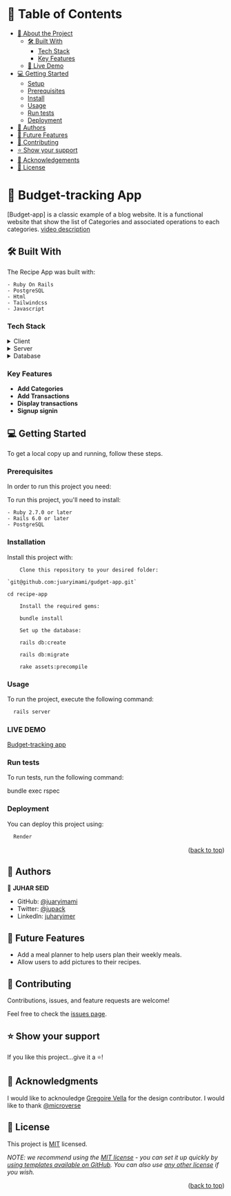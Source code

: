 <a name="readme-top"></a>

# 📗 Table of Contents

- [📖 About the Project](#about-project)
  - [🛠 Built With](#built-with)
    - [Tech Stack](#tech-stack)
    - [Key Features](#key-features)
  - [🚀 Live Demo](#live-demo)
- [💻 Getting Started](#getting-started)
  - [Setup](#setup)
  - [Prerequisites](#prerequisites)
  - [Install](#install)
  - [Usage](#usage)
  - [Run tests](#run-tests)
  - [Deployment](#triangular_flag_on_post-deployment)
- [👥 Authors](#authors)
- [🔭 Future Features](#future-features)
- [🤝 Contributing](#contributing)
- [⭐️ Show your support](#support)
- [🙏 Acknowledgements](#acknowledgements)
- [📝 License](#license)

# 📖 Budget-tracking App <a name="about-project"></a>

[Budget-app] is a classic example of a blog website. It is a functional website that show the list of Categories and associated operations to each categories.
[video description](https://drive.google.com/file/d/1KABOSfUWQScLh13Mcy4NtJGdfzoqvef7/view?usp=sharing)

## 🛠 Built With <a name="built-with"></a>

The Recipe App was built with:

    - Ruby On Rails
    - PostgreSQL
    - Html
    - Tailwindcss
    - Javascript

### Tech Stack <a name="tech-stack"></a>

<details>
  <summary>Client</summary>
  The client side of this application is webpage built with html, css, javascript.
</details>

<details>
  <summary>Server</summary>
  Rails server is used to host this application
</details>

<details>
<summary>Database</summary>
    Postgres database version 14.
</details>

### Key Features <a name="key-features"></a>

- **Add Categories**
- **Add Transactions**
- **Display transactions**
- **Signup signin**

## 💻 Getting Started <a name="getting-started"></a>

To get a local copy up and running, follow these steps.

### Prerequisites

In order to run this project you need:

To run this project, you'll need to install:

    - Ruby 2.7.0 or later
    - Rails 6.0 or later
    - PostgreSQL

### Installation

Install this project with:

```
    Clone this repository to your desired folder:

`git@github.com:juaryimami/gudget-app.git`

cd recipe-app

    Install the required gems:

    bundle install

    Set up the database:

    rails db:create

    rails db:migrate

    rake assets:precompile
```

### Usage

To run the project, execute the following command:

```sh
  rails server
```
### LIVE DEMO
[Budget-tracking app](https://budget-tracking.onrender.com/)

### Run tests

To run tests, run the following command:

bundle exec rspec

### Deployment

You can deploy this project using:

```sh
  Render
```

 <p align="right">(<a href="#readme-top">back to top</a>)</p>

## 👥 Authors <a name="authors"></a>

👤 **JUHAR SEID**

- GitHub: [@juaryimami](https://github.com/juaryimami)
- Twitter: [@jupack](https://twitter.com/juhar75777)
- LinkedIn: [juharyimer](https://www.linkedin.com/in/juhar-yimer/)

## 🔭 Future Features <a name="future-features"></a>

- Add a meal planner to help users plan their weekly meals.
- Allow users to add pictures to their recipes.

## 🤝 Contributing <a name="contributing"></a>

Contributions, issues, and feature requests are welcome!

Feel free to check the [issues page](https://github.com/habasm/budbet-app/issues).

## ⭐️ Show your support <a name="support"></a>

If you like this project...give it a ⭐️!

## 🙏 Acknowledgments <a name="acknowledgements"></a>

I would like to acknouledge  [Gregoire Vella](https://www.behance.net/gregoirevella) for the design contributor. 
I would like to thank [@microverse](https://www.microverse.org/)

## 📝 License <a name="license"></a>

This project is [MIT](./LICENSE) licensed.

_NOTE: we recommend using the [MIT license](https://choosealicense.com/licenses/mit/) - you can set it up quickly by [using templates available on GitHub](https://docs.github.com/en/communities/setting-up-your-project-for-healthy-contributions/adding-a-license-to-a-repository). You can also use [any other license](https://choosealicense.com/licenses/) if you wish._

<p align="right">(<a href="#readme-top">back to top</a>)</p>
